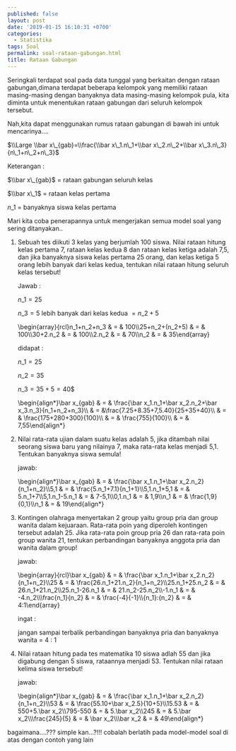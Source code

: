 ```yaml
---
published: false
layout: post
date: '2019-01-15 16:10:31 +0700'
categories:
  - Statistika
tags: Soal
permalink: soal-rataan-gabungan.html
title: Rataan Gabungan
---
```

Seringkali terdapat soal pada data tunggal yang berkaitan dengan rataan gabungan,dimana terdapat beberapa kelompok yang memiliki rataan masing-masing dengan banyaknya data masing-masing kelompok pula, kita diminta untuk menentukan rataan gabungan dari seluruh kelompok tersebut.

Nah,kita dapat menggunakan rumus rataan gabungan di bawah ini untuk mencarinya….

$\\Large \\bar x\_{gab}=\\frac{\\bar x\_1.n\_1+\\bar x\_2.n\_2+\\bar x\_3.n\_3}{n\_1+n\_2+n\_3}$

Keterangan :

$\\bar x\_{gab}$ = rataan gabungan seluruh kelas

$\\bar x\_1$ = rataan kelas pertama

$n\_1$ = banyaknya siswa kelas pertama

Mari kita coba penerapannya untuk mengerjakan semua model soal yang sering ditanyakan..

1.  Sebuah tes diikuti 3 kelas yang berjumlah 100 siswa. Nilai rataan hitung kelas pertama 7, rataan kelas kedua 8 dan rataan kelas ketiga adalah 7,5, dan jika banyaknya siswa kelas pertama 25 orang, dan kelas ketiga 5 orang lebih banyak dari kelas kedua, tentukan nilai rataan hitung seluruh kelas tersebut!
    
    Jawab :
    
    $n\_1 = 25$
    
    $n\_3 = 5$ lebih banyak dari kelas kedua $= n\_2+5$
    
    \\begin{array}{rcl}n\_1+n\_2+n\_3 & = & 100\\\\25+n\_2+(n\_2+5) & = & 100\\\\30+2.n\_2 & = & 100\\\\2.n\_2 & = & 70\\\\n\_2 & = & 35\\end{array}
    
    didapat :
    
    $n\_1 = 25$
    
    $n\_2 = 35$
    
    $n\_3 = 35 + 5 = 40$$
    
    \\begin{align\*}\\bar x\_{gab} & = & \\frac{\\bar x\_1.n\_1+\\bar x\_2.n\_2+\\bar x\_3.n\_3}{n\_1+n\_2+n\_3}\\\\ & = &\\frac{7.25+8.35+7,5.40}{25+35+40}\\\\ & = & \\frac{175+280+300}{100}\\\\ & = & \\frac{755}{100}\\\\ & = & 7,55\\end{align\*}
    
2.  Nilai rata-rata ujian dalam suatu kelas adalah 5, jika ditambah nilai seorang siswa baru yang nilainya 7, maka rata-rata kelas menjadi 5,1. Tentukan banyaknya siswa semula!
    
    jawab:
    
    \\begin{align\*}\\bar x\_{gab} & = & \\frac{\\bar x\_1.n\_1+\\bar x\_2.n\_2}{n\_1+n\_2}\\\\5,1 & = & \\frac{5.n\_1+7.1}{n\_1+1}\\\\5,1.n\_1+5,1 & = & 5.n\_1+7\\\\5,1.n\_1-5.n\_1 & = & 7-5,1\\\\0,1.n\_1 & = & 1,9\\\\n\_1 & = & \\frac{1,9}{0,1}\\\\n\_1 & = & 19\\end{align\*}
    
3.  Kontingen olahraga menyertakan 2 group yaitu group pria dan group wanita dalam kejuaraan. Rata-rata poin yang diperoleh kontingen tersebut adalah 25. Jika rata-rata poin group pria 26 dan rata-rata poin group wanita 21, tentukan perbandingan banyaknya anggota pria dan wanita dalam group!
    
    jawab:
    
    \\begin{array}{rcl}\\bar x\_{gab} & = & \\frac{\\bar x\_1.n\_1+\\bar x\_2.n\_2}{n\_1+n\_2}\\\\25 & = & \\frac{26.n\_1+21.n\_2}{n\_1+n\_2}\\\\25.n\_1+25.n\_2 & = & 26.n\_1+21.n\_2\\\\25.n\_1-26.n\_1 & = & 21.n\_2-25.n\_2\\\\-1.n\_1 & = & -4.n\_2\\\\\\frac{n\_1}{n\_2} & = & \\frac{-4}{-1}\\\\{n\_1}:{n\_2} & = & 4:1\\end{array}
    
    ingat :
    
    jangan sampai terbalik perbandingan banyaknya pria dan banyaknya wanita = 4 : 1
    
4.  Nilai rataan hitung pada tes matematika 10 siswa adlah 55 dan jika digabung dengan 5 siswa, rataannya menjadi 53. Tentukan nilai rataan kelima siswa tersebut!
    
    jawab:
    
    \\begin{align\*}\\bar x\_{gab} & = & \\frac{\\bar x\_1.n\_1+\\bar x\_2.n\_2}{n\_1+n\_2}\\\\53 & = & \\frac{55.10+\\bar x\_2.5}{10+5}\\\\15.53 & = & 550+5.\\bar x\_2\\\\795-550 & = & 5.\\bar x\_2\\\\245 & = & 5.\\bar x\_2\\\\\\frac{245}{5} & = & \\bar x\_2\\\\\\bar x\_2 & = & 49\\end{align\*}
    

bagaimana….??? simple kan…?!!! cobalah berlatih pada model-model soal di atas dengan contoh yang lain
